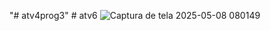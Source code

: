 "# atv4prog3" 
#   a t v 6 
 
![Captura de tela 2025-05-08 080149](https://github.com/user-attachments/assets/62222db1-00a9-4cde-ac24-8479c9bcbd7f)

